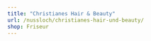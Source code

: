 ```yaml
---
title: "Christianes Hair & Beauty"
url: /nussloch/christianes-hair-und-beauty/
shop: Friseur
---
```

